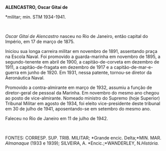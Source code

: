 **ALENCASTRO, Oscar Gitaí de**

\*militar; min. STM 1934-1941.

 

*Oscar Gitaí de Alencastro* nasceu no Rio de Janeiro, então capital do
Império, em 17 de março de 1875.

Iniciou sua longa carreira militar em novembro de 1891, assentando praça
na Escola Naval. Foi promovido a guarda-marinha em novembro de 1895, a
segundo-tenente em abril de 1900, a capitão-de-corveta em dezembro de
1911, a capitão-de-fragata em dezembro de 1917 e a
capitão-de-mar-e-guerra em junho de 1920. Em 1931, nessa patente,
tornou-se diretor da Aeronáutica Naval.

Promovido a contra-almirante em março de 1932, assumiu a função de
diretor-geral de pessoal da Marinha. Em novembro do mesmo ano chegou ao
posto de vice-almirante. Nomeado ministro do Supremo (hoje Superior)
Tribunal Militar em agosto de 1934, foi eleito vice-presidente deste
tribunal em 30 de julho de 1941, aposentando-se em setembro do mesmo
ano.

Faleceu no Rio de Janeiro em 11 de julho de 1942.

 

FONTES: CORRESP. SUP. TRIB. MILITAR; *Grande encic. Delta;*MIN. MAR.
*Almanaque* (1933 e 1939); SILVEIRA, A. *Encic.;*WANDERLEY,
N.*História.*

 
